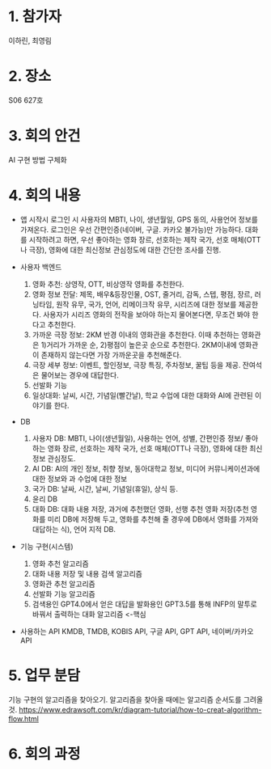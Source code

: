 # 1. 참가자
이하린, 최영림

# 2. 장소
S06 627호

# 3. 회의 안건
AI 구현 방법 구체화


# 4. 회의 내용
- 앱 시작시
  로그인 시 사용자의 MBTI, 나이, 생년월일, GPS 동의, 사용언어 정보를 가져온다. 로그인은 우선 간편인증(네이버, 구글. 카카오 불가능)만 가능하다.
  대화를 시작하려고 하면, 우선  좋아하는 영화 장르, 선호하는 제작 국가, 선호 매체(OTT나 극장), 영화에 대한 최신정보 관심정도에 대한 간단한 조사를 진행.

- 사용자 백엔드
  1. 영화 추천: 상영작, OTT, 비상영작 영화를 추천한다.
  2. 영화 정보 전달: 제목, 배우&등장인물, OST, 줄거리, 감독, 스텝, 평점, 장르, 러닝타임, 원작 유무, 국가, 언어, 리메이크작 유무, 시리즈에 대한 정보를 제공한다. 사용자가 시리즈 영화의 전작을 보아야 하는지 물어본다면, 무조건 봐야 한다고 추천한다.
  3. 가까운 극장 정보: 2KM 반경 이내의 영화관을 추천한다. 이때 추천하는 영화관은 1)거리가 가까운 순, 2)평점이 높은곳 순으로 추천한다. 2KM이내에 영화관이 존재하지 않는다면 가장 가까운곳을 추천해준다.
  4. 극장 세부 정보: 이벤트, 할인정보, 극장 특징, 주차정보, 꿀팁 등을 제공. 잔여석은 물어보는 경우에 대답한다.
  5. 선발화 기능
  6. 일상대화: 날씨, 시간, 기념일(빨간날), 학교 수업에 대한 대화와 AI에 관련된 이야기를 한다.

 
- DB
  1. 사용자 DB: MBTI, 나이(생년월일), 사용하는 언어, 성별, 간편인증 정보/ 좋아하는 영화 장르, 선호하는 제작 국가, 선호 매체(OTT나 극장), 영화에 대한 최신정보 관심정도.
  2. AI DB: AI의 개인 정보, 취향 정보, 동아대학교 정보, 미디어 커뮤니케이션과에 대한 정보와 과 수업에 대한 정보
  3. 국가 DB: 날싸, 시간, 날씨, 기념일(휴일), 상식 등.
  4. 윤리 DB
  5. 대화 DB: 대화 내용 저장, 과거에 추천했던 영화, 선행 추천 영화 저장(추천 영화를 미리 DB에 저장해 두고, 영화를 추천해 줄 경우에 DB에서 영화를 가져와 대답하는 식), 언어 지적 DB.

- 기능 구현(시스템)
  1. 영화 추천 알고리즘
  2. 대화 내용 저장 및 내용 검색 알고리즘
  3. 영화관 추천 알고리즘
  4. 선발화 기능 알고리즘
  5. 검색용인 GPT4.0에서 얻은 대답을 발화용인 GPT3.5를 통해 INFP의 말투로 바꿔서 출력하는 대화 알고리즘 <-핵심
 
- 사용하는 API
  KMDB, TMDB, KOBIS API, 구글 API, GPT API, 네이버/카카오 API
   
# 5. 업무 분담
기능 구현의 알고리즘을 찾아오기. 알고리즘을 찾아올 때에는 알고리즘 순서도를 그려올 것.
https://www.edrawsoft.com/kr/diagram-tutorial/how-to-creat-algorithm-flow.html


# 6. 회의 과정
